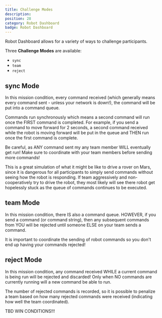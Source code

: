 ```yaml
---
title: Challenge Modes
description:
position: 28
category: Robot Dashboard
badge: Robot Dashboard
---
```


Robot Dashboard allows for a variety of ways to challenge participants.

Three **Challenge Modes** are available:

- `sync`
- `team`
- `reject`

## **sync** Mode

In this mission condition, every command received (which generally means every command sent - unless your network is down!), the command will be put into a command queue.

Commands run synchronously which means a second command will run once the FIRST command is completed. For example, if you send a command to move forward for 2 seconds, a second command received while the robot is moving forward will be put in the queue and THEN run once the first command is complete.

Be careful, as ANY command sent my any team member WILL eventually get run! Make sure to coordinate with your team members before sending more commands!

This is a great simulation of what it might be like to drive a rover on Mars, since it is dangerous for all participants to simply send commands without seeing how the robot is responding. If team aggressively and non-cooperatively try to drive the robot, they most likely will see there robot get hopelessly stuck as the queue of commands continues to be executed.

## **team** Mode

In this mission condition, there IS also a command queue. HOWEVER, if you send a command (or command string), then any subsequent commands from YOU will be rejected until someone ELSE on your team sends a command.

It is important to coordinate the sending of robot commands so you don't end up having your commands rejected!

## **reject** Mode

In this mission condition, any command received WHILE a current command is being run will be rejected and discarded! Only when NO commands are currently running will a new command be able to run.

The number of rejected commands is recorded, so it is possible to penalize a team based on how many rejected commands were received (indicating how well the team coordinated).

<alert type="info">
    TBD WIN CONDITIONS!!!
</alert>
